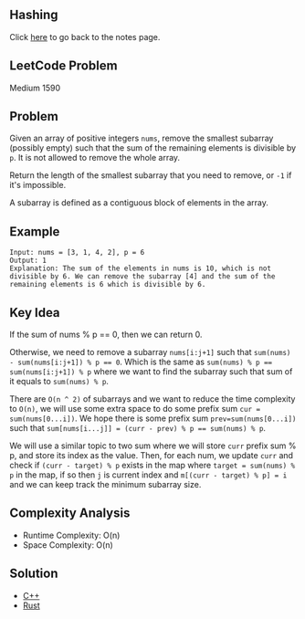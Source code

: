 ## Hashing
Click [here](../notes.md) to go back to the notes page.

## LeetCode Problem
Medium 1590

## Problem
Given an array of positive integers `nums`, remove the smallest subarray (possibly empty) such that the sum of the remaining elements is divisible by `p`. It is not allowed to remove the whole array.

Return the length of the smallest subarray that you need to remove, or `-1` if it's impossible.

A subarray is defined as a contiguous block of elements in the array.

## Example
```
Input: nums = [3, 1, 4, 2], p = 6
Output: 1
Explanation: The sum of the elements in nums is 10, which is not divisible by 6. We can remove the subarray [4] and the sum of the remaining elements is 6 which is divisible by 6.
```

## Key Idea
If the sum of nums % p == 0, then we can return 0.

Otherwise, we need to remove a subarray `nums[i:j+1]` such that `sum(nums) - sum(nums[i:j+1]) % p == 0`. Which is the same as `sum(nums) % p == sum(nums[i:j+1]) % p` where we want to find the subarray such that sum of it equals to `sum(nums) % p`.

There are `O(n ^ 2)` of subarrays and we want to reduce the time complexity to `O(n)`, we will use some extra space to do some prefix sum `cur = sum(nums[0...i])`. We hope there is some prefix sum `prev=sum(nums[0...i])` such that `sum[nums[i...j]] = (curr - prev) % p == sum(nums) % p`.

We will use a similar topic to two sum where we will store `curr` prefix sum % p, and store its index as the value. Then, for each num, we update `curr` and check if `(curr - target) % p` exists in the map where `target = sum(nums) % p` in the map, if so then `j` is current index and `m[(curr - target) % p] = i` and we can keep track the minimum subarray size.

## Complexity Analysis
- Runtime Complexity: O(n)
- Space Complexity: O(n)

## Solution
- [C++](./solution.cpp)
- [Rust](./solution.rs)
